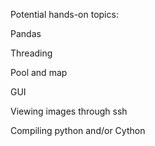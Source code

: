 Potential hands-on topics:

Pandas

Threading

Pool and map

GUI

Viewing images through ssh

Compiling python and/or Cython

